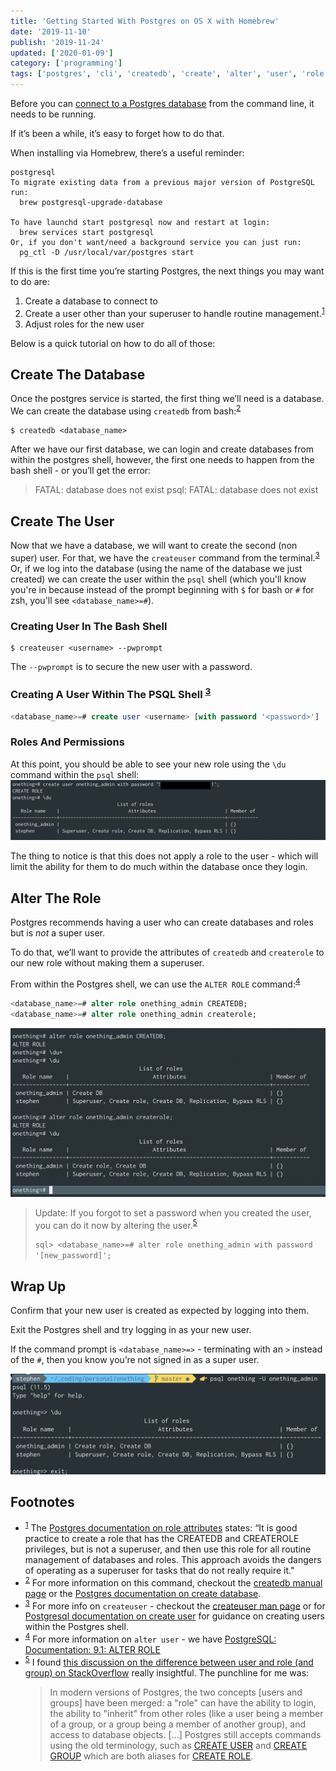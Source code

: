 ```yaml
---
title: 'Getting Started With Postgres on OS X with Homebrew'
date: '2019-11-10'
publish: '2019-11-24'
updated: ['2020-01-09']
category: ['programming']
tags: ['postgres', 'cli', 'createdb', 'create', 'alter', 'user', 'role']
---
```


Before you can [connect to a Postgres database](../../2018-08-19/access-psql-via-shell/) from the command line, it needs to be running.

If it’s been a while, it’s easy to forget how to do that.

When installing via Homebrew, there’s a useful reminder:

```shell
postgresql
To migrate existing data from a previous major version of PostgreSQL run:
  brew postgresql-upgrade-database

To have launchd start postgresql now and restart at login:
  brew services start postgresql
Or, if you don't want/need a background service you can just run:
  pg_ctl -D /usr/local/var/postgres start
```

If this is the first time you’re starting Postgres, the next things you may want to do are:

1. Create a database to connect to
2. Create a user other than your superuser to handle routine management.<sup>[1](#footnotes)</sup><a id="fn1"></a>
3. Adjust roles for the new user

Below is a quick tutorial on how to do all of those:

## Create The Database

Once the postgres service is started, the first thing we’ll need is a database. We can create the database using `createdb` from bash:<sup>[2](#footnotes)</sup><a id="fn2"></a>

```shell
$ createdb <database_name>
```

After we have our first database, we can login and create databases from within the postgres shell, however, the first one needs to happen from the bash shell - or you’ll get the error:

> FATAL: database <user> does not exist
> psql: FATAL: database <user> does not exist

## Create The User

Now that we have a database, we will want to create the second (non super) user. For that, we have the `createuser` command from the terminal.<sup>[3](#footnotes)</sup><a id="fn3"></a> Or, if we log into the database (using the name of the database we just created) we can create the user within the `psql` shell (which you'll know you're in because instead of the prompt beginning with `$` for bash or `#` for zsh, you'll see `<database_name>=#`).

### Creating User In The Bash Shell

```shell
$ createuser <username> --pwprompt
```

The `--pwprompt` is to secure the new user with a password.

### Creating A User Within The PSQL Shell <sup>[3](#footnotes)</sup><a id="fn3"></a>

```sql
<database_name>=# create user <username> [with password '<password>']
```

### Roles And Permissions

At this point, you should be able to see your new role using the `\du` command within the `psql` shell:
![Roles & Permissions](./roles-and-permissions.png)

The thing to notice is that this does not apply a role to the user - which will limit the ability for them to do much within the database once they login.

## Alter The Role

Postgres recommends having a user who can create databases and roles but is _not_ a super user.

To do that, we’ll want to provide the attributes of `createdb` and `createrole` to our new role without making them a superuser.

From within the Postgres shell, we can use the `ALTER ROLE` command:<sup>[4](#footnotes)</sup><a id="fn4"></a>

```sql
<database_name>=# alter role onething_admin CREATEDB;
<database_name>=# alter role onething_admin createrole;
```

![Alter role](./alter-role.png)

> Update:
> If you forgot to set a password when you created the user, you can do it now by altering the user.<sup>[5](#footnotes)</sup><a id="fn5"></a>
>
> `sql> <database_name>=# alter role onething_admin with password '[new_password]';`

## Wrap Up

Confirm that your new user is created as expected by logging into them.

Exit the Postgres shell and try logging in as your new user.

If the command prompt is `<database_name>=>` - terminating with an `>` instead of the `#`, then you know you’re not signed in as a super user.

![Regular user prompt](./regular-user-prompt.png)

## Footnotes

- <sup>[1](#fn1)</sup> The [Postgres documentation on role attributes](https://www.postgresql.org/docs/8.1/role-attributes.html) states: “It is good practice to create a role that has the CREATEDB and CREATEROLE privileges, but is not a superuser, and then use this role for all routine management of databases and roles. This approach avoids the dangers of operating as a superuser for tasks that do not really require it."
- <sup>[2](#fn2)</sup> For more information on this command, checkout the [createdb manual page](https://linux.die.net/man/1/createdb) or the [Postgres documentation on create database](https://www.tutorialspoint.com/postgresql/postgresql_create_database.htm).
- <sup>[3](#fn3)</sup> For more info on `createuser` - checkout the [createuser man page](https://linux.die.net/man/1/createuser) or for [Postgresql documentation on create user](https://www.postgresql.org/docs/8.0/sql-createuser.html) for guidance on creating users within the Postgres shell.
- <sup>[4](#fn4)</sup> For more information on `alter user` - we have [PostgreSQL: Documentation: 9.1: ALTER ROLE](https://www.postgresql.org/docs/9.1/sql-alterrole.html)
- <sup>[5](#fn5)</sup> I found [this discussion on the difference between user and role (and group) on StackOverflow](https://stackoverflow.com/questions/27709456/what-is-the-difference-between-a-user-and-a-role) really insightful. The punchline for me was:
  > In modern versions of Postgres, the two concepts [users and groups] have been merged: a "role" can have the ability to login, the ability to "inherit" from other roles (like a user being a member of a group, or a group being a member of another group), and access to database objects.
  > [...]
  > Postgres still accepts commands using the old terminology, such as [CREATE USER](https://www.postgresql.org/docs/current/sql-createuser.html) and [CREATE GROUP](https://www.postgresql.org/docs/current/sql-creategroup.html) which are both aliases for [CREATE ROLE](https://www.postgresql.org/docs/current/sql-createrole.html).
